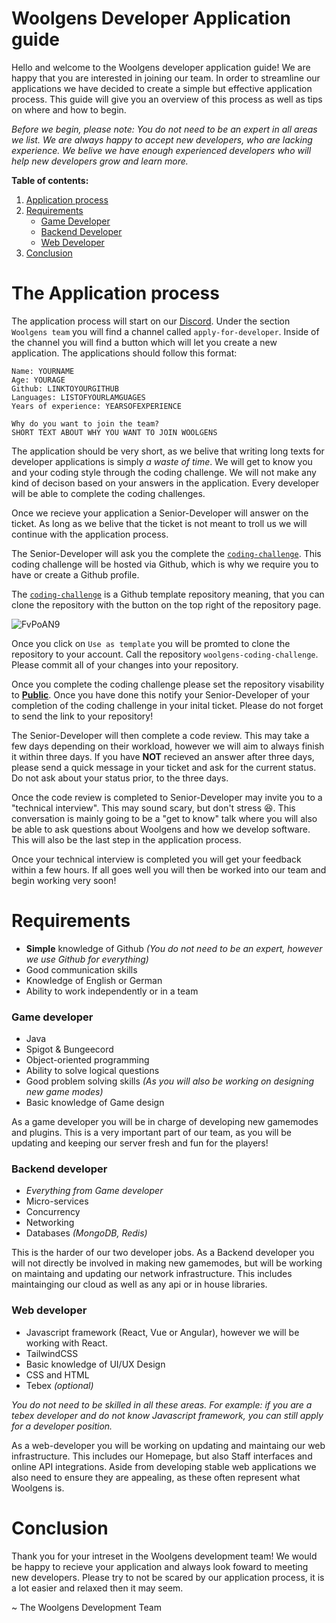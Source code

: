 # Woolgens Developer Application guide

Hello and welcome to the Woolgens developer application guide! We are happy that you are interested in joining our team. In order to streamline our applications we have decided to create a simple but effective application process. This guide will give you an overview of this process as well as tips on where and how to begin. 

_Before we begin, please note: You do not need to be an expert in all areas we list. We are always happy to accept new developers, who are lacking experience. We belive we have enough experienced developers who will help new developers grow and learn more._

**Table of contents:**

1. [ Application process ](#process)
2. [ Requirements ](#requirements)
    - [ Game Developer ](#game)
    - [ Backend Developer ](#backend)
    - [ Web Developer ](#web)
3. [ Conclusion ](#conclusion)

<a name="process"></a>
# The Application process

The application process will start on our [Discord](https://discord.gg/woolgens). Under the section `Woolgens team` you will find a channel called `apply-for-developer`. Inside of the channel you will find a button which will let you create a new application. The applications should follow this format:

```
Name: YOURNAME
Age: YOURAGE
Github: LINKTOYOURGITHUB
Languages: LISTOFYOURLAMGUAGES
Years of experience: YEARSOFEXPERIENCE

Why do you want to join the team?
SHORT TEXT ABOUT WHY YOU WANT TO JOIN WOOLGENS
```

The application should be very short, as we belive that writing long texts for developer applications is simply _a waste of time_. We will get to know you and your coding style through the coding challenge. We will not make any kind of decison based on your answers in the application. Every developer will be able to complete the coding challenges.

Once we recieve your application a Senior-Developer will answer on the ticket. As long as we belive that the ticket is not meant to troll us we will continue with the application process. 

The Senior-Developer will ask you the complete the [`coding-challenge`](https://github.com/woolgens-network/coding-challenge). This coding challenge will be hosted via Github, which is why we require you to have or create a Github profile. 

The [`coding-challenge`](https://github.com/woolgens-network/coding-challenge) is a Github template repository meaning, that you can clone the repository with the button on the top right of the repository page.

![FvPoAN9](https://user-images.githubusercontent.com/30908158/138423911-062d810d-4a52-4148-aa20-434922bbbe25.png)

Once you click on `Use as template` you will be promted to clone the repository to your account. Call the repository `woolgens-coding-challenge`. Please commit all of your changes into your repository.

Once you complete the coding challenge please set the repository visability to [**Public**](https://docs.github.com/en/repositories/managing-your-repositorys-settings-and-features/managing-repository-settings/setting-repository-visibility). Once you have done this notify your Senior-Developer of your completion of the coding challenge in your inital ticket. Please do not forget to send the link to your repository!

The Senior-Developer will then complete a code review. This may take a few days depending on their workload, however we will aim to always finish it within three days. If you have **NOT** recieved an answer after three days, please send a quick message in your ticket and ask for the current status. Do not ask about your status prior, to the three days. 

Once the code review is completed to Senior-Developer may invite you to a "technical interview". This may sound scary, but don't stress 😆. This conversation is mainly going to be a "get to know" talk where you will also be able to ask questions about Woolgens and how we develop software. This will also be the last step in the application process. 

Once your technical interview is completed you will get your feedback within a few hours. If all goes well you will then be worked into our team and begin working very soon!

<a name="requirements"></a>
# Requirements

- **Simple** knowledge of Github _(You do not need to be an expert, however we use Github for everything)_
- Good communication skills
- Knowledge of English or German
- Ability to work independently or in a team

<a name="game"></a>
### Game developer
- Java
- Spigot & Bungeecord
- Object-oriented programming
- Ability to solve logical questions
- Good problem solving skills _(As you will also be working on designing new game modes)_
- Basic knowledge of Game design

As a game developer you will be in charge of developing new gamemodes and plugins. This is a very important part of our team, as you will be updating and keeping our server fresh and fun for the players!

<a name="backend"></a>
### Backend developer
- _Everything from Game developer_
- Micro-services
- Concurrency
- Networking
- Databases _(MongoDB, Redis)_

This is the harder of our two developer jobs. As a Backend developer you will not directly be involved in making new gamemodes, but will be working on maintaing and updating our network infrastructure. This includes maintainging our cloud as well as any api or in house libraries.

<a name="web"></a>
### Web developer
- Javascript framework (React, Vue or Angular), however we will be working with React.
- TailwindCSS
- Basic knowledge of UI/UX Design
- CSS and HTML
- Tebex _(optional)_

_You do not need to be skilled in all these areas. For example: if you are a tebex developer and do not know Javascript framework, you can still apply for a developer position._

As a web-developer you will be working on updating and maintaing our web infrastructure. This includes our Homepage, but also Staff interfaces and online API integrations. Aside from developing stable web applications we also need to ensure they are appealing, as these often represent what Woolgens is.  

<a name="conclusion"></a>
# Conclusion

Thank you for your intreset in the Woolgens development team! We would be happy to recieve your application and always look foward to meeting new developers. Please try to not be scared by our application process, it is a lot easier and relaxed then it may seem. 

~ The Woolgens Development Team

